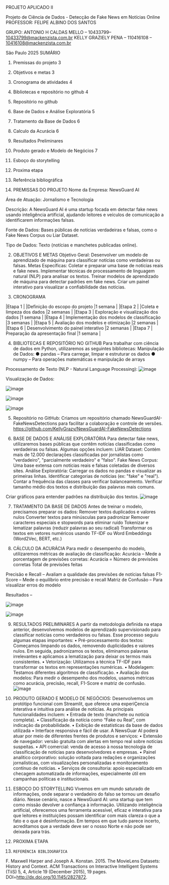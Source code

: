 PROJETO APLICADO II


Projeto de Ciência de Dados - Detecção de Fake News em Notícias Online
PROFESSOR: FELIPE ALBINO DOS SANTOS

GRUPO:
ANTONIO H CALDAS MELLO – 10433799– 10433799@mackenzista.com.br
KELLY GRAZIELY PENA – 110416108 – 10416108@mackenzista.com.br









São Paulo
2025
SUMÁRIO

1.	Premissas do projeto	3
2.	Objetivos e metas	3
3.	Cronograma de atividades	4
4.	Bibliotecas e repositório no github	4
5.	Repositório no github
6.	Base de Dados e Análise Exploratória	5
7.	Tratamento da Base de Dados	6
8.	Calculo da Acurácia	6
9.	Resultados Preliminares
10.	Produto gerado e Modelo de Negócios	7
11.	Esboço do storytelling
12.	Proxima etapa
13.	Referência bibliográfica




 
1.	PREMISSAS DO PROJETO
Nome da Empresa: NewsGuard AI

Área de Atuação: Jornalismo e Tecnologia

Descrição: A NewsGuard AI é uma startup focada em detectar fake news usando inteligência artificial, ajudando leitores e veículos de comunicação a identificarem informações falsas.

Fonte de Dados: Bases públicas de notícias verdadeiras e falsas, como o Fake News Corpus ou Liar Dataset.

Tipo de Dados: Texto (notícias e manchetes publicadas online).

2.	OBJETIVOS E METAS
Objetivo Geral: Desenvolver um modelo de aprendizado de máquina para classificar notícias como verdadeiras ou falsas.
Metas Específicas:
Coletar e preparar uma base de notícias reais e fake news.
Implementar técnicas de processamento de linguagem natural (NLP) para analisar os textos.
Treinar modelos de aprendizado de máquina para detectar padrões em fake news.
Criar um painel interativo para visualizar a confiabilidade das notícias.





3. CRONOGRAMA

|Etapa 1  |	|Definição do escopo do projeto                 |1 semana   |
|Etapa 2  |	|Coleta e limpeza dos dados	                    |2 semanas  |
|Etapa 3  |	Exploração e visualização dos dados             |1 semana   |
|Etapa 4  |	Implementação dos modelos de classificação      |3 semanas  |
|Etapa 5  |	Avaliação dos modelos e otimização              |2 semanas  |
|Etapa 6  |	Desenvolvimento do painel interativo            |2 semanas  |
|Etapa 7  |	Preparação da apresentação final                |1 semana   |


4.	BIBLIOTECAS E REPOSITÓRIO NO GITHUB
Para trabalhar com ciência de dados em Python, utilizaremos as seguintes bibliotecas:
Manipulação de Dados:
●	pandas – Para carregar, limpar e estruturar os dados
●	numpy – Para operações matemáticas e manipulação de arrays

Processamento de Texto (NLP - Natural Language Processing):
![image](https://github.com/user-attachments/assets/6252a56f-d5bf-418d-99f5-0b4be2dbd6aa)


 Visualização de Dados: 
 
![image](https://github.com/user-attachments/assets/3f02540d-5578-46e4-8c20-abfef9960d87)

![image](https://github.com/user-attachments/assets/ad7b4475-a7b0-4c0c-a78f-f99cf0403949)

![image](https://github.com/user-attachments/assets/5a3fbcdf-3a56-4fdf-81c3-03e75e4548fc)


5. Repositório no GitHub:
Criamos um repositório chamado NewsGuardAI-FakeNewsDetections para facilitar a colaboração e controle de versões.
https://github.com/KellyGrazy/NewsGuardAI-FakeNewsDetections

6.	BASE DE DADOS E ANÁLISE EXPLORATÓRIA
Para detectar fake news, utilizaremos bases públicas que contêm notícias classificadas como verdadeiras ou falsas. Algumas opções incluem:
LIAR Dataset: Contém mais de 12.000 declarações classificadas por jornalistas como "verdadeiro", "parcialmente verdadeiro" e "falso".
Fake News Corpus: Uma base extensa com notícias reais e falsas coletadas de diversos sites.
Análise Exploratória:
Carregar os dados no pandas e visualizar as primeiras linhas.
Identificar categorias de notícias (ex: "fake" e "real").
Contar a frequência das classes para verificar balanceamento.
Verificar tamanho médio dos textos e distribuição das palavras mais comuns.

Criar gráficos para entender padrões na distribuição dos textos.
![image](https://github.com/user-attachments/assets/3e1e675d-c97c-4aa7-b1c4-f22bc508b2b4)

 


7.	TRATAMENTO DA BASE DE DADOS
Antes de treinar o modelo, precisamos preparar os dados:
Remover textos duplicados e valores nulos
Converter textos para minúsculas para padronizar
Remover caracteres especiais e stopwords para eliminar ruído
Tokenizar e lematizar palavras (reduzir palavras ao seu radical)
Transformar os textos em vetores numéricos usando TF-IDF ou Word Embeddings (Word2Vec, BERT, etc.)

8.	CÁLCULO DA ACURÁCIA
Para medir o desempenho do modelo, utilizaremos métricas de avaliação de classificação:
Acurácia – Mede a porcentagem de previsões corretas:
Acurácia = Número de previsões corretas
                  Total de previsões feitas 

Precisão e Recall – Avaliam a qualidade das previsões de notícias falsas
F1-Score – Mede o equilíbrio entre precisão e recall
Matriz de Confusão – Para visualizar erros do modelo


Resultados –

 ![image](https://github.com/user-attachments/assets/dcea5a8c-65f2-43a9-8e78-6e62a685ab2e)

  ![image](https://github.com/user-attachments/assets/b51b8865-00b7-4179-b308-e7f4a4cccfcd)



9.	RESULTADOS PRELIMINARES
A partir da metodologia definida na etapa anterior, desenvolvemos modelos de aprendizado supervisionado para classificar notícias como verdadeiros ou falsas. Esse processo seguiu algumas etapas importantes:
•	Pré-processamento dos textos: Começamos limpando os dados, removendo duplicidades e valores nulos. Em seguida, padronizamos os textos, eliminamos palavras irrelevantes e aplicamos a lematização para deixar os termos mais consistentes.
•	Vetorização: Utilizamos a técnica TF-IDF para transformar os textos em representações numéricas.
•	Modelagem: Testamos diferentes algoritmos de classificação.
•	Avaliação dos modelos: Para medir o desempenho dos modelos, usamos métricas como acurácia, precisão, recall, F1-Score e matriz de confusão. 
![image](https://github.com/user-attachments/assets/3b023f1c-f404-4281-a728-017c970bebe0)

10. PRODUTO GERADO E MODELO DE NEGÓCIOS:
Desenvolvemos um protótipo funcional com Streamlit, que oferece uma experiÇencia interativa e intuitiva para análise de notícias. As principais funcionalidades incluem:
•	Entrada de texto (manchete ou notícia completa).
•	Classificação da notícia como “Fake ou Real”, com indicação da probabilidade.
•	Exibição de estatísticas da base de dados utilizada
•	Interface responsiva e fácil de usar.
A NewsGuar AI poderá atuar por meio de diferentes frentes de produtos e serviços:
•	Extensão de navegador: versão gratuita com alertas em tempo real sobre notícias suspeitas.
•	API comercial: venda de acesso à nossa tecnologia de classificação de notícias para desenvolvedores e empresas.
•	Painel analítico corporativo: solução voltada para redações e organizações jornalísticas, com visualizações personalizadas e monitoramento contínuo de notícias.
•	Serviços de consultoria: apoio especializado em checagem automatizada de informações, especialmente útil em campanhas políticas e institucionais.

11. ESBOÇO DO STORYTELLING
Vivemos em um mundo saturado de informações, onde separar o verdadeiro do falso se tornou um desafio diário. Nesse cenário, nasce a NewsGuard AI: uma startup que tem como missão devolver a confiança à informação.
Utilizando inteligência artificial, oferecemos uma ferramenta acessível, eficaz e interativa para que leitores e instituições possam identificar com mais clareza o que a fato e o que é desinformação. Em tempos em que tudo parece incerto, acreditamos que a verdade deve ser o nosso Norte e não pode ser deixada para trás.

12. PROXIMA ETAPA
14.		REFERÊNCIA BIBLIOGRÁFICA
F. Maxwell Harper and Joseph A. Konstan. 2015. The MovieLens Datasets: History and Context. ACM Transactions on Interactive Intelligent Systems (TiiS) 5, 4, Article 19 (December 2015), 19 pages. DOI=http://dx.doi.org/10.1145/2827872.

 
